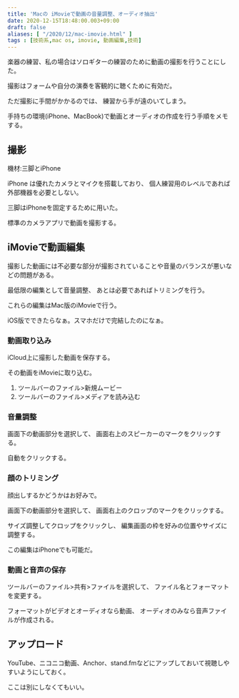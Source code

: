 ```yaml
---
title: 'Macの iMovieで動画の音量調整、オーディオ抽出'
date: 2020-12-15T18:48:00.003+09:00
draft: false
aliases: [ "/2020/12/mac-imovie.html" ]
tags : [技術系,mac os, imovie, 動画編集,技術]
---
```


楽器の練習、私の場合はソロギターの練習のために動画の撮影を行うことにした。

撮影はフォームや自分の演奏を客観的に聴くために有効だ。

ただ撮影に手間がかかるのでは、 練習から手が遠のいてしまう。

手持ちの環境(iPhone、MacBook)で動画とオーディオの作成を行う手順をメモする。



## 撮影[](#撮影 "撮影")


機材:三脚とiPhone

iPhone は優れたカメラとマイクを搭載しており、 個人練習用のレベルであれば外部機器を必要としない。

三脚はiPhoneを固定するために用いた。

標準のカメラアプリで動画を撮影する。

## iMovieで動画編集[](#iMovieで動画編集 "iMovieで動画編集")


撮影した動画には不必要な部分が撮影されていることや音量のバランスが悪いなどの問題がある。

最低限の編集として音量調整、 あとは必要であればトリミングを行う。

これらの編集はMac版のiMovieで行う。

iOS版でできたらなぁ。スマホだけで完結したのになぁ。

### 動画取り込み[](#動画取り込み "動画取り込み")

iCloud上に撮影した動画を保存する。

その動画をiMovieに取り込む。

1.  ツールバーのファイル>新規ムービー
2.  ツールバーのファイル>メディアを読み込む

### 音量調整[](#音量調整 "音量調整")

画面下の動画部分を選択して、 画面右上のスピーカーのマークをクリックする。

自動をクリックする。

### 顔のトリミング[](#顔のトリミング "顔のトリミング")

顔出しするかどうかはお好みで。

画面下の動画部分を選択して、 画面右上のクロップのマークをクリックする。

サイズ調整してクロップをクリックし、 編集画面の枠を好みの位置やサイズに調整する。

この編集はiPhoneでも可能だ。

### 動画と音声の保存[](#動画と音声の保存 "動画と音声の保存")

ツールバーのファイル>共有>ファイルを選択して、 ファイル名とフォーマットを変更する。

フォーマットがビデオとオーディオなら動画、 オーディオのみなら音声ファイルが作成される。

## アップロード[](#アップロード "アップロード")


YouTube、ニコニコ動画、Anchor、stand.fmなどにアップしておいて視聴しやすいようにしておく。

ここは別にしなくてもいい。
